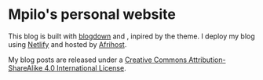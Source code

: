 # Mpilo's personal website

This blog is built with [blogdown](https://github.com/rstudio/blogdown) and [](https://gohugo.io/), inpired by the [](https://hugo-apero-docs.netlify.app/) theme. I deploy my blog using [Netlify](https://www.netlify.com/) and hosted by [Afrihost](https://www.afrihost.com/). 

My blog posts are released under a [Creative Commons Attribution-ShareAlike 4.0 International License](http://creativecommons.org/licenses/by-sa/4.0/).
